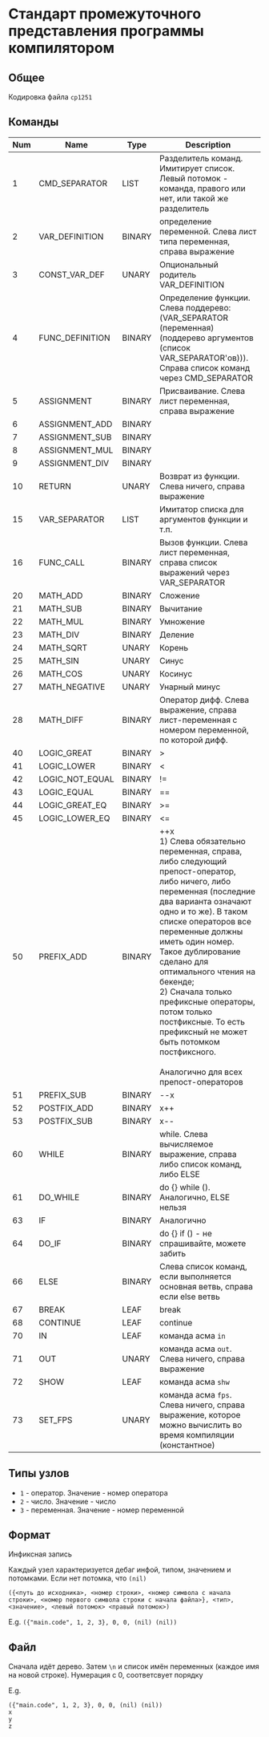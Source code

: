 # Стандарт промежуточного представления программы компилятором

## Общее

Кодировка файла `cp1251`

## Команды
|Num| Name            |Type    | Description |
|---|-----------------|--------|-------------|
| 1 | CMD_SEPARATOR   | LIST   | Разделитель команд. Имитирует список. Левый потомок - команда, правого или нет, или такой же разделитель
| 2 | VAR_DEFINITION  | BINARY | определение переменной. Слева лист типа переменная, справа выражение
| 3 | CONST_VAR_DEF   | UNARY  | Опциональный родитель VAR_DEFINITION
| 4 | FUNC_DEFINITION | BINARY | Определение функции. Слева поддерево: (VAR_SEPARATOR (переменная) (поддерево аргументов (список VAR_SEPARATOR'ов))). Справа список команд через CMD_SEPARATOR
| 5 | ASSIGNMENT      | BINARY | Присваивание. Слева лист переменная, справа выражение
| 6 | ASSIGNMENT_ADD  | BINARY |
| 7 | ASSIGNMENT_SUB  | BINARY |
| 8 | ASSIGNMENT_MUL  | BINARY |
| 9 | ASSIGNMENT_DIV  | BINARY |
|10 | RETURN          | UNARY  | Возврат из функции. Слева ничего, справа выражение
|15 | VAR_SEPARATOR   | LIST   | Имитатор списка для аргументов функции и т.п.
|16 | FUNC_CALL       | BINARY | Вызов функции. Слева лист переменная, справа список выражений через VAR_SEPARATOR
|20 | MATH_ADD        | BINARY | Сложение
|21 | MATH_SUB        | BINARY | Вычитание
|22 | MATH_MUL        | BINARY | Умножение
|23 | MATH_DIV        | BINARY | Деление
|24 | MATH_SQRT       | UNARY  | Корень
|25 | MATH_SIN        | UNARY  | Синус
|26 | MATH_COS        | UNARY  | Косинус
|27 | MATH_NEGATIVE   | UNARY  | Унарный минус
|28 | MATH_DIFF       | BINARY | Оператор дифф. Слева выражение, справа лист-переменная с номером переменной, по которой дифф.
|40 | LOGIC_GREAT     | BINARY | >
|41 | LOGIC_LOWER     | BINARY | <
|42 | LOGIC_NOT_EQUAL | BINARY | !=
|43 | LOGIC_EQUAL     | BINARY | ==
|44 | LOGIC_GREAT_EQ  | BINARY | >=
|45 | LOGIC_LOWER_EQ  | BINARY | <=
|50 | PREFIX_ADD      | BINARY | ++x <br> 1) Слева обязательно переменная, справа, либо следующий препост-оператор, либо ничего, либо переменная (последние два варианта означают одно и то же). В таком списке операторов все переменные должны иметь один номер. Такое дублирование сделано для оптимального чтения на бекенде; <br> 2) Сначала только префиксные операторы, потом только постфиксные. То есть префиксный не может быть потомком постфиксного. <br><br> Аналогично для всех препост-операторов
|51 | PREFIX_SUB      | BINARY | --x
|52 | POSTFIX_ADD     | BINARY | x++
|53 | POSTFIX_SUB     | BINARY | x--
|60 | WHILE           | BINARY | while. Слева вычисляемое выражение, справа либо список команд, либо ELSE
|61 | DO_WHILE        | BINARY | do {} while (). Аналогично, ELSE нельзя
|63 | IF              | BINARY | Аналогично
|64 | DO_IF           | BINARY | do {} if () - не спрашивайте, можете забить
|66 | ELSE            | BINARY | Слева список команд, если выполняется основная ветвь, справа если else ветвь
|67 | BREAK           | LEAF   | break
|68 | CONTINUE        | LEAF   | continue
|70 | IN              | LEAF   | команда асма `in`
|71 | OUT             | UNARY  | команда асма `out`. Слева ничего, справа выражение
|72 | SHOW            | LEAF   | команда асма `shw`
|73 | SET_FPS         | UNARY  | команда асма `fps`. Слева ничего, справа выражение, которое можно вычислить во время компиляции (константное)

## Типы узлов

- `1` - оператор. Значение - номер оператора
- `2` - число. Значение - число
- `3` - переменная. Значение - номер переменной

## Формат

Инфиксная запись

Каждый узел характеризуется дебаг инфой, типом, значением и потомками. Если нет потомка, что `(nil)`

```({<путь до исходника>, <номер строки>, <номер символа с начала строки>, <номер первого символа строки с начала файла>}, <тип>, <значение>, <левый потомок> <правый потомок>)```

E.g.
```({"main.code", 1, 2, 3}, 0, 0, (nil) (nil))```


## Файл

Сначала идёт дерево. Затем `\n` и список имён переменных (каждое имя на новой строке). Нумерация с 0, соответсвует порядку

E.g.
```
({"main.code", 1, 2, 3}, 0, 0, (nil) (nil))
x
y
z

```
